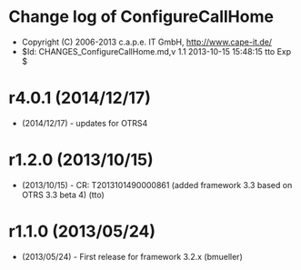 # Change log of ConfigureCallHome
* Copyright (C) 2006-2013 c.a.p.e. IT GmbH, http://www.cape-it.de/
* $Id: CHANGES_ConfigureCallHome.md,v 1.1 2013-10-15 15:48:15 tto Exp $

# r4.0.1 (2014/12/17)
* (2014/12/17) - updates for OTRS4

# r1.2.0 (2013/10/15)
* (2013/10/15) - CR: T2013101490000861 (added framework 3.3 based on OTRS 3.3 beta 4) (tto)

# r1.1.0 (2013/05/24)
* (2013/05/24) - First release for framework 3.2.x (bmueller)

